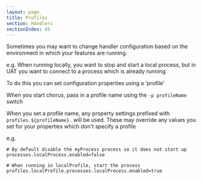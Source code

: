 ```yaml
---
layout: page
title: Profiles
section: Handlers
sectionIndex: 45
---
```


Sometimes you may want to change handler configuration based on the environment in which your features are running.

e.g. When running locally, you want to stop and start a local process, but in UAT you want to connect to a process which is already running

To do this you can set configuration properties using a 'profile'

When you start chorus, pass in a profile name using the `-p profileName` switch

When you set a profile name, any property settings prefixed with `profiles.${profileName}.` will be used.
These may override any values you set for your properties which don't specify a profile

e.g.

    # By default disable the myProcess process so it does not start up
    processes.localProcess.enabled=false

    # When running in localProfile, start the process 
    profiles.localProfile.processes.localProcess.enabled=true


